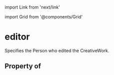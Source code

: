 import Link from 'next/link'
  
import Grid from '@components/Grid'

# editor

Specifies the Person who edited the CreativeWork.

## Property of



